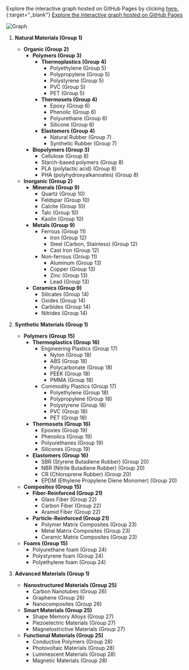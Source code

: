 Explore the interactive graph hosted on GitHub Pages by clicking [here.](https://cbgithub7.github.io/Material-Classification-Network-Graph/github_pages/index.html){:target="_blank"}
<a href="https://cbgithub7.github.io/Material-Classification-Network-Graph/github_pages/index.html" target="_blank">Explore the interactive graph hosted on GitHub Pages</a>


![Graph](https://cbgithub7.github.io/Material-Classification-Network-Graph/graph.png)

1. **Natural Materials (Group 1)**
   - **Organic (Group 2)**
     - **Polymers (Group 3)**
       - **Thermoplastics (Group 4)**
         - Polyethylene (Group 5)
         - Polypropylene (Group 5)
         - Polystyrene (Group 5)
         - PVC (Group 5)
         - PET (Group 5)
       - **Thermosets (Group 4)**
         - Epoxy (Group 6)
         - Phenolic (Group 6)
         - Polyurethane (Group 6)
         - Silicone (Group 6)
       - **Elastomers (Group 4)**
         - Natural Rubber (Group 7)
         - Synthetic Rubber (Group 7)
     - **Biopolymers (Group 3)**
       - Cellulose (Group 8)
       - Starch-based polymers (Group 8)
       - PLA (polylactic acid) (Group 8)
       - PHA (polyhydroxyalkanoates) (Group 8)
   - **Inorganic (Group 2)**
     - **Minerals (Group 9)**
       - Quartz (Group 10)
       - Feldspar (Group 10)
       - Calcite (Group 10)
       - Talc (Group 10)
       - Kaolin (Group 10)
     - **Metals (Group 9)**
       - Ferrous (Group 11)
         - Iron (Group 12)
         - Steel (Carbon, Stainless) (Group 12)
         - Cast Iron (Group 12)
       - Non-ferrous (Group 11)
         - Aluminum (Group 13)
         - Copper (Group 13)
         - Zinc (Group 13)
         - Lead (Group 13)
     - **Ceramics (Group 9)**
       - Silicates (Group 14)
       - Oxides (Group 14)
       - Carbides (Group 14)
       - Nitrides (Group 14)

2. **Synthetic Materials (Group 1)**
   - **Polymers (Group 15)**
     - **Thermoplastics (Group 16)**
       - Engineering Plastics (Group 17)
         - Nylon (Group 18)
         - ABS (Group 18)
         - Polycarbonate (Group 18)
         - PEEK (Group 18)
         - PMMA (Group 18)
       - Commodity Plastics (Group 17)
         - Polyethylene (Group 18)
         - Polypropylene (Group 18)
         - Polystyrene (Group 18)
         - PVC (Group 18)
         - PET (Group 18)
     - **Thermosets (Group 16)**
       - Epoxies (Group 19)
       - Phenolics (Group 19)
       - Polyurethanes (Group 19)
       - Silicones (Group 19)
     - **Elastomers (Group 16)**
       - SBR (Styrene Butadiene Rubber) (Group 20)
       - NBR (Nitrile Butadiene Rubber) (Group 20)
       - CR (Chloroprene Rubber) (Group 20)
       - EPDM (Ethylene Propylene Diene Monomer) (Group 20)
   - **Composites (Group 15)**
     - **Fiber-Reinforced (Group 21)**
       - Glass Fiber (Group 22)
       - Carbon Fiber (Group 22)
       - Aramid Fiber (Group 22)
     - **Particle-Reinforced (Group 21)**
       - Polymer Matrix Composites (Group 23)
       - Metal Matrix Composites (Group 23)
       - Ceramic Matrix Composites (Group 23)
   - **Foams (Group 15)**
     - Polyurethane foam (Group 24)
     - Polystyrene foam (Group 24)
     - Polyethylene foam (Group 24)

3. **Advanced Materials (Group 1)**
   - **Nanostructured Materials (Group 25)**
     - Carbon Nanotubes (Group 26)
     - Graphene (Group 26)
     - Nanocomposites (Group 26)
   - **Smart Materials (Group 25)**
     - Shape Memory Alloys (Group 27)
     - Piezoelectric Materials (Group 27)
     - Magnetostrictive Materials (Group 27)
   - **Functional Materials (Group 25)**
     - Conductive Polymers (Group 28)
     - Photovoltaic Materials (Group 28)
     - Luminescent Materials (Group 28)
     - Magnetic Materials (Group 28)
